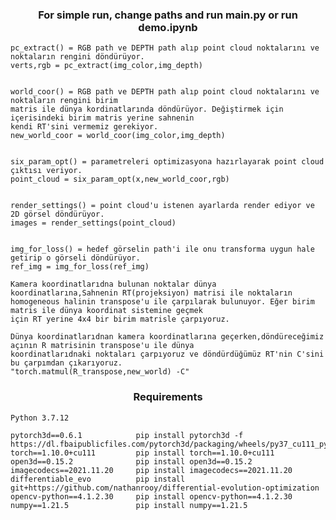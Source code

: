 <h3 align="center">For simple run, change paths and run main.py or run demo.ipynb</h3>

    pc_extract() = RGB path ve DEPTH path alıp point cloud noktalarını ve noktaların rengini döndürüyor.
    verts,rgb = pc_extract(img_color,img_depth)


    world_coor() = RGB path ve DEPTH path alıp point cloud noktalarını ve noktaların rengini birim
    matris ile dünya kordinatlarında döndürüyor. Değiştirmek için içerisindeki birim matris yerine sahnenin
    kendi RT'sini vermemiz gerekiyor.
    new_world_coor = world_coor(img_color,img_depth)
    

    six_param_opt() = parametreleri optimizasyona hazırlayarak point cloud çıktısı veriyor.
    point_cloud = six_param_opt(x,new_world_coor,rgb)


    render_settings() = point cloud'u istenen ayarlarda render ediyor ve 2D görsel döndürüyor.
    images = render_settings(point_cloud)


    img_for_loss() = hedef görselin path'i ile onu transforma uygun hale getirip o görseli döndürüyor.
    ref_img = img_for_loss(ref_img)

    Kamera koordinatlarıdna bulunan noktalar dünya koordinatlarına,Sahnenin RT(projeksiyon) matrisi ile noktaların
    homogeneous halinin transpose'u ile çarpılarak bulunuyor. Eğer birim matris ile dünya koordinat sistemine geçmek
    için RT yerine 4x4 bir birim matrisle çarpıyoruz.
    
    Dünya koordinatlarıdnan kamera koordinatlarına geçerken,döndüreceğimiz açının R matrisinin transpose'u ile dünya
    koordinatlarıdnaki noktaları çarpıyoruz ve döndürdüğümüz RT'nin C'sini bu çarpımdan çıkarıyoruz. 
    "torch.matmul(R_transpose,new_world) -C"
    
    
<h3 align="center">Requirements</h3> 

    Python 3.7.12
    
    pytorch3d==0.6.1            pip install pytorch3d -f https://dl.fbaipublicfiles.com/pytorch3d/packaging/wheels/py37_cu111_pyt1100/download.html
    torch==1.10.0+cu111         pip install torch==1.10.0+cu111
    open3d==0.15.2              pip install open3d==0.15.2
    imagecodecs==2021.11.20     pip install imagecodecs==2021.11.20
    differentiable_evo          pip install git+https://github.com/nathanrooy/differential-evolution-optimization
    opencv-python==4.1.2.30     pip install opencv-python==4.1.2.30
    numpy==1.21.5               pip install numpy==1.21.5
